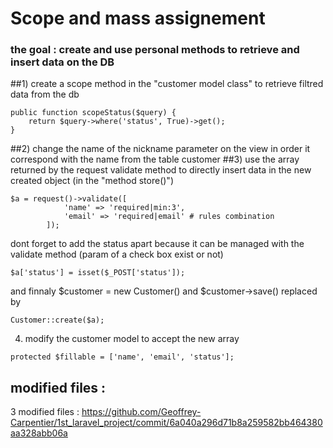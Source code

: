 
# Scope and mass assignement

### the goal : create and use  personal methods to retrieve and insert data on the DB 

##1) create a scope method in the "customer model class" to retrieve filtred data from the db
~~~
public function scopeStatus($query) {
    return $query->where('status', True)->get();
}
~~~
##2) change the name of the nickname parameter on the view in order it correspond with the name from the table customer
##3) use the array returned by the request validate method to directly insert data in the new created object (in the "method store()")
~~~
$a = request()->validate([
    		'name' => 'required|min:3',
            'email' => 'required|email' # rules combination
        ]);
 ~~~
 dont forget to add the status apart because it can be managed with the validate method (param of a check box exist or not)
 ~~~
 $a['status'] = isset($_POST['status']);
 ~~~
  
and finnaly $customer = new Customer() and $customer->save() replaced by
~~~
Customer::create($a);
~~~

4) modify the customer model to accept the new array
~~~
protected $fillable = ['name', 'email', 'status'];
~~~

modified files :
----------------

3 modified files : https://github.com/Geoffrey-Carpentier/1st_laravel_project/commit/6a040a296d71b8a259582bb464380aa328abb06a



